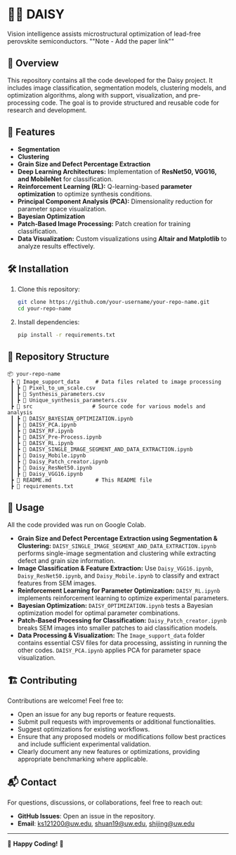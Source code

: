 # 🔬🧪 DAISY

Vision intelligence assists microstructural optimization of lead-free perovskite semiconductors.
""Note - Add the paper link""

## 📌 Overview

This repository contains all the code developed for the Daisy project. It includes image classification, segmentation models, clustering models, and optimization algorithms, along with support, visualization, and pre-processing code. The goal is to provide structured and reusable code for research and development.

## 🚀 Features

- **Segmentation**
- **Clustering**
- **Grain Size and Defect Percentage Extraction**
- **Deep Learning Architectures:** Implementation of **ResNet50, VGG16, and MobileNet** for classification.
- **Reinforcement Learning (RL):** Q-learning-based **parameter optimization** to optimize synthesis conditions.
- **Principal Component Analysis (PCA):** Dimensionality reduction for parameter space visualization.
- **Bayesian Optimization**
- **Patch-Based Image Processing:** Patch creation for training classification.
- **Data Visualization:** Custom visualizations using **Altair and Matplotlib** to analyze results effectively.

## 🛠 Installation

1. Clone this repository:
   ```sh
   git clone https://github.com/your-username/your-repo-name.git
   cd your-repo-name
   ```
2. Install dependencies:
   ```sh
   pip install -r requirements.txt
   ```

## 📂 Repository Structure

```plaintext
📦 your-repo-name
 ┣ 📂 Image_support_data     # Data files related to image processing
 ┃ ┣ 📜 Pixel_to_um_scale.csv
 ┃ ┣ 📜 Synthesis_parameters.csv
 ┃ ┣ 📜 Unique_synthesis_parameters.csv
 ┣ 📂 src                   # Source code for various models and analysis
 ┃ ┣ 📜 DAISY_BAYESIAN_OPTIMIZATION.ipynb
 ┃ ┣ 📜 DAISY_PCA.ipynb
 ┃ ┣ 📜 DAISY_RF.ipynb
 ┃ ┣ 📜 DAISY_Pre-Process.ipynb
 ┃ ┣ 📜 DAISY_RL.ipynb
 ┃ ┣ 📜 DAISY_SINGLE_IMAGE_SEGMENT_AND_DATA_EXTRACTION.ipynb
 ┃ ┣ 📜 Daisy_Mobile.ipynb
 ┃ ┣ 📜 Daisy_Patch_creator.ipynb
 ┃ ┣ 📜 Daisy_ResNet50.ipynb
 ┃ ┣ 📜 Daisy_VGG16.ipynb
 ┣ 📜 README.md              # This README file
 ┣ 📜 requirements.txt
```

## 📖 Usage

All the code provided was run on Google Colab.

- **Grain Size and Defect Percentage Extraction using Segmentation & Clustering:** `DAISY_SINGLE_IMAGE_SEGMENT_AND_DATA_EXTRACTION.ipynb` performs single-image segmentation and clustering while extracting defect and grain size information. 
- **Image Classification & Feature Extraction:** Use `Daisy_VGG16.ipynb`, `Daisy_ResNet50.ipynb`, and `Daisy_Mobile.ipynb` to classify and extract features from SEM images.
- **Reinforcement Learning for Parameter Optimization:** `DAISY_RL.ipynb` implements reinforcement learning to optimize experimental parameters.
- **Bayesian Optimization:** `DAISY_OPTIMIZATION.ipynb` tests a Bayesian optimization model for optimal parameter combinations.
- **Patch-Based Processing for Classification:** `Daisy_Patch_creator.ipynb` breaks SEM images into smaller patches to aid classification models.
- **Data Processing & Visualization:** The `Image_support_data` folder contains essential CSV files for data processing, assisting in running the other codes. `DAISY_PCA.ipynb` applies PCA for parameter space visualization.

## 🏗 Contributing

Contributions are welcome! Feel free to:

- Open an issue for any bug reports or feature requests.
- Submit pull requests with improvements or additional functionalities.
- Suggest optimizations for existing workflows.
- Ensure that any proposed models or modifications follow best practices and include sufficient experimental validation.
- Clearly document any new features or optimizations, providing appropriate benchmarking where applicable.

## 📬 Contact

For questions, discussions, or collaborations, feel free to reach out:

- **GitHub Issues**: Open an issue in the repository.
- **Email**: [ks121200@uw.edu](mailto:ks121200@uw.edu), [shuan19@uw.edu](mailto:shuan19@uw.edu), [shijing@uw.edu](mailto:shijing@uw.edu)

---

🚀 **Happy Coding!** 🎯

